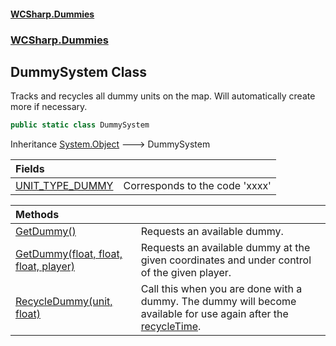 #### [WCSharp.Dummies](README.md 'README')
### [WCSharp.Dummies](WCSharp.Dummies.md 'WCSharp.Dummies')

## DummySystem Class

Tracks and recycles all dummy units on the map. Will automatically create more if necessary.

```csharp
public static class DummySystem
```

Inheritance [System.Object](https://docs.microsoft.com/en-us/dotnet/api/System.Object 'System.Object') &#129106; DummySystem

| Fields | |
| :--- | :--- |
| [UNIT_TYPE_DUMMY](WCSharp.Dummies.DummySystem.UNIT_TYPE_DUMMY.md 'WCSharp.Dummies.DummySystem.UNIT_TYPE_DUMMY') | Corresponds to the code 'xxxx' |

| Methods | |
| :--- | :--- |
| [GetDummy()](WCSharp.Dummies.DummySystem.GetDummy().md 'WCSharp.Dummies.DummySystem.GetDummy()') | Requests an available dummy. |
| [GetDummy(float, float, float, player)](WCSharp.Dummies.DummySystem.GetDummy(float,float,float,WCSharp.Api.player).md 'WCSharp.Dummies.DummySystem.GetDummy(float, float, float, WCSharp.Api.player)') | Requests an available dummy at the given coordinates and under control of the given player. |
| [RecycleDummy(unit, float)](WCSharp.Dummies.DummySystem.RecycleDummy(WCSharp.Api.unit,float).md 'WCSharp.Dummies.DummySystem.RecycleDummy(WCSharp.Api.unit, float)') | Call this when you are done with a dummy. The dummy will become available for use again after the [recycleTime](WCSharp.Dummies.DummySystem.RecycleDummy(WCSharp.Api.unit,float).md#WCSharp.Dummies.DummySystem.RecycleDummy(WCSharp.Api.unit,float).recycleTime 'WCSharp.Dummies.DummySystem.RecycleDummy(WCSharp.Api.unit, float).recycleTime'). |
